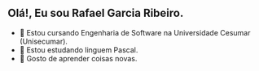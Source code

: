 ## Olá!, Eu sou Rafael Garcia Ribeiro.

- 🔭 Estou cursando Engenharia de Software na Universidade Cesumar (Unisecumar).
- 🌱 Estou estudando linguem Pascal.
- 🤔 Gosto de aprender coisas novas.
